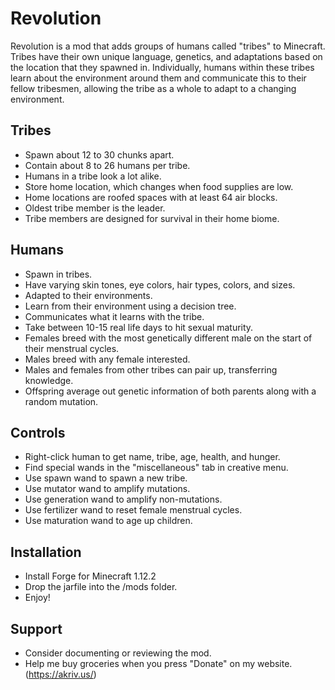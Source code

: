 # Revolution
Revolution is a mod that adds groups of humans called "tribes" to Minecraft. Tribes have their own unique language, genetics, and adaptations based on the location that they spawned in. Individually, humans within these tribes learn about the environment around them and communicate this to their fellow tribesmen, allowing the tribe as a whole to adapt to a changing environment.

## Tribes
* Spawn about 12 to 30 chunks apart.
* Contain about 8 to 26 humans per tribe.
* Humans in a tribe look a lot alike.
* Store home location, which changes when food supplies are low.
* Home locations are roofed spaces with at least 64 air blocks.
* Oldest tribe member is the leader.
* Tribe members are designed for survival in their home biome.

## Humans
* Spawn in tribes.
* Have varying skin tones, eye colors, hair types, colors, and sizes.
* Adapted to their environments.
* Learn from their environment using a decision tree.
* Communicates what it learns with the tribe.
* Take between 10-15 real life days to hit sexual maturity.
* Females breed with the most genetically different male on the start of their menstrual cycles.
* Males breed with any female interested.
* Males and females from other tribes can pair up, transferring knowledge.
* Offspring average out genetic information of both parents along with a random mutation.

## Controls
* Right-click human to get name, tribe, age, health, and hunger.
* Find special wands in the "miscellaneous" tab in creative menu.
* Use spawn wand to spawn a new tribe.
* Use mutator wand to amplify mutations.
* Use generation wand to amplify non-mutations.
* Use fertilizer wand to reset female menstrual cycles.
* Use maturation wand to age up children.

## Installation
* Install Forge for Minecraft 1.12.2
* Drop the jarfile into the /mods folder.
* Enjoy!

## Support
* Consider documenting or reviewing the mod.
* Help me buy groceries when you press "Donate" on my website. (https://akriv.us/)
